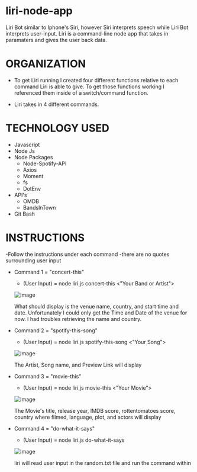 # liri-node-app

Liri Bot similar to Iphone's Siri, however Siri interprets speech while Liri Bot interprets user-input. Liri is a command-line node app that takes in paramaters and gives the user back data. 


# ORGANIZATION 
- To get Liri running I created four different functions relative to each command Liri is able to give. To get those functions working I referenced them inside of a switch/command function. 

- Liri takes in 4 different commands. 

# TECHNOLOGY USED
- Javascript
- Node Js
- Node Packages
    - Node-Spotify-API
    - Axios
    - Moment
    - fs
    - DotEnv
- API's
    - OMDB 
    - BandsInTown
- Git Bash 

# INSTRUCTIONS
  
  -Follow the instructions under each command
  -there are no quotes surrounding user input 
 
 - Command 1 = "concert-this"
      - (User Input) = node liri.js concert-this <"Your Band or Artist">
      
      ![image](https://user-images.githubusercontent.com/48601772/59808117-7113a600-92c0-11e9-9623-a453531c61bc.png)
      
      What should display is the venue name, country, and start time and date. 
      Unfortunately I could only get the Time and Date of the venue for now. I had troubles retrieving the name and country.
                                                       
 
 - Command 2 = "spotify-this-song"
      - (User Input) = node liri.js spotify-this-song <"Your Song">
      
      ![image](https://user-images.githubusercontent.com/48601772/59808190-cc459880-92c0-11e9-9292-9652cde8e6e0.png)
      
      The Artist, Song name, and Preview Link will display
 
 
 - Command 3 = "movie-this" 
      - (User Input) = node liri.js movie-this <"Your Movie">
      
      ![image](https://user-images.githubusercontent.com/48601772/59808152-a4eecb80-92c0-11e9-9e67-6cea25097ba7.png)
      
      The Movie's title, release year, IMDB score, rottentomatoes score, country where filmed, language, plot, and actors will display
      
 - Command 4 = "do-what-it-says" 
      - (User Input) = node liri.js do-what-it-says  
      
      ![image](https://user-images.githubusercontent.com/48601772/59808209-e7b0a380-92c0-11e9-9483-0877be3e685c.png)
      
      liri will read user input in the random.txt file and run the command within


